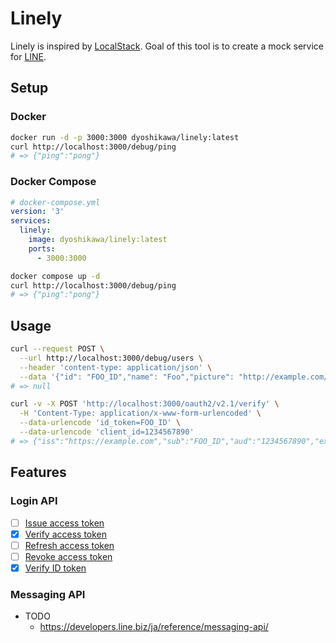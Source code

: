# Linely

Linely is inspired by [LocalStack](https://github.com/localstack/localstack). Goal of this tool is to create a mock service for [LINE](https://line.me/ja/).

## Setup

### Docker

```bash
docker run -d -p 3000:3000 dyoshikawa/linely:latest
curl http://localhost:3000/debug/ping
# => {"ping":"pong"}
```

### Docker Compose

```yaml
# docker-compose.yml
version: '3'
services:
  linely:
    image: dyoshikawa/linely:latest
    ports:
      - 3000:3000
```

```bash
docker compose up -d
curl http://localhost:3000/debug/ping
# => {"ping":"pong"}
```

## Usage

```bash
curl --request POST \
  --url http://localhost:3000/debug/users \
  --header 'content-type: application/json' \
  --data '{"id": "FOO_ID","name": "Foo","picture": "http://example.com/foo.jpg","email": "foo@example.com"}'
# => null

curl -v -X POST 'http://localhost:3000/oauth2/v2.1/verify' \
  -H 'Content-Type: application/x-www-form-urlencoded' \
  --data-urlencode 'id_token=FOO_ID' \
  --data-urlencode 'client_id=1234567890'
# => {"iss":"https://example.com","sub":"FOO_ID","aud":"1234567890","exp":1504169092,"iat":1504263657,"nonce":"0987654asdf","amr":["pwd"],"name":"Foo","picture":"http://example.com/foo.jpg","email":"foo@example.com"}
```
## Features

### Login API

- [ ] [Issue access token](https://developers.line.biz/ja/reference/line-login/#issue-access-token)
- [x] [Verify access token](https://developers.line.biz/ja/reference/line-login/#verify-access-token)
- [ ] [Refresh access token](https://developers.line.biz/ja/reference/line-login/#refresh-access-token)
- [ ] [Revoke access token](https://developers.line.biz/ja/reference/line-login/#revoke-access-token)
- [x] [Verify ID token](https://developers.line.biz/ja/reference/line-login/#verify-id-token)

### Messaging API

- TODO
  - https://developers.line.biz/ja/reference/messaging-api/
